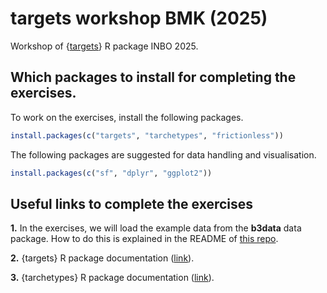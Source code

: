 # targets workshop BMK (2025)

Workshop of {[targets](https://books.ropensci.org/targets/)} R package INBO 2025.

## Which packages to install for completing the exercises.

To work on the exercises, install the following packages.

```r
install.packages(c("targets", "tarchetypes", "frictionless"))
```

The following packages are suggested for data handling and visualisation.

```r
install.packages(c("sf", "dplyr", "ggplot2"))
```

## Useful links to complete the exercises

**1.** In the exercises, we will load the example data from the **b3data** data package.
How to do this is explained in the README of [this repo](https://github.com/b-cubed-eu/b3data-scripts).

**2.** {targets} R package documentation ([link](https://docs.ropensci.org/targets/)).

**3.** {tarchetypes} R package documentation ([link](https://docs.ropensci.org/tarchetypes/)).
